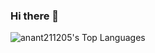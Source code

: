 ### Hi there 👋

<!--
**anant211205/anant211205** is a ✨ _special_ ✨ repository because its `README.md` (this file) appears on your GitHub profile.

Here are some ideas to get you started:

- 🔭 I’m currently working on ...
- 🌱 I’m currently learning ...
- 👯 I’m looking to collaborate on ...
- 🤔 I’m looking for help with ...
- 💬 Ask me about ...
- 📫 How to reach me: ...
- 😄 Pronouns: ...
- ⚡ Fun fact: ...
-->
![anant211205's Top Languages](https://github-readme-stats.vercel.app/api/top-langs/?username=anant211205&theme=vue-dark&show_icons=true&hide_border=true&layout=compact)
